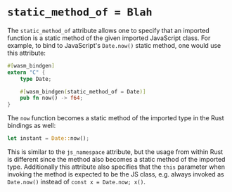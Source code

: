 # `static_method_of = Blah`

The `static_method_of` attribute allows one to specify that an imported function
is a static method of the given imported JavaScript class. For example, to bind
to JavaScript's `Date.now()` static method, one would use this attribute:

```rust
#[wasm_bindgen]
extern "C" {
    type Date;

    #[wasm_bindgen(static_method_of = Date)]
    pub fn now() -> f64;
}
```

The `now` function becomes a static method of the imported type in the Rust
bindings as well:

```rust
let instant = Date::now();
```

This is similar to the `js_namespace` attribute, but the usage from within Rust
is different since the method also becomes a static method of the imported type.
Additionally this attribute also specifies that the `this` parameter when
invoking the method is expected to be the JS class, e.g. always invoked as
`Date.now()` instead of `const x = Date.now; x()`.
